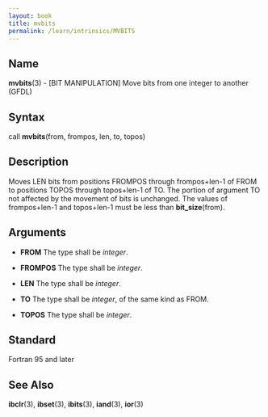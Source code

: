 ```yaml
---
layout: book
title: mvbits
permalink: /learn/intrinsics/MVBITS
---
```

## __Name__

__mvbits__(3) - \[BIT MANIPULATION\] Move bits from one integer to another
(GFDL)

## __Syntax__

call __mvbits__(from, frompos, len, to, topos)

## __Description__

Moves LEN bits from positions FROMPOS through frompos+len-1 of FROM to
positions TOPOS through topos+len-1 of TO. The portion of argument TO
not affected by the movement of bits is unchanged. The values of
frompos+len-1 and topos+len-1 must be less than __bit\_size__(from).

## __Arguments__

  - __FROM__
    The type shall be _integer_.

  - __FROMPOS__
    The type shall be _integer_.

  - __LEN__
    The type shall be _integer_.

  - __TO__
    The type shall be _integer_, of the same kind as FROM.

  - __TOPOS__
    The type shall be _integer_.

## __Standard__

Fortran 95 and later

## __See Also__

__ibclr__(3), __ibset__(3), __ibits__(3), __iand__(3), __ior__(3)
